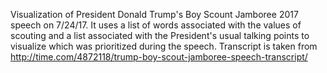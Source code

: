 Visualization of President Donald Trump's Boy Scount Jamboree 2017 speech on 7/24/17. It uses a list of words associated with the values of scouting and a list associated with the President's usual talking points to visualize which was prioritized during the speech. Transcript is taken from http://time.com/4872118/trump-boy-scout-jamboree-speech-transcript/